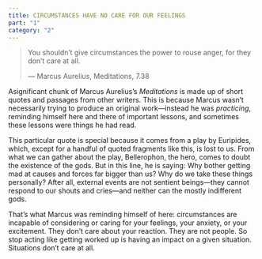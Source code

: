 ```yaml
---
title: CIRCUMSTANCES HAVE NO CARE FOR OUR FEELINGS
part: "1"
category: "2"
---
```


> You shouldn’t give circumstances the power to rouse anger, for they don’t care at all.
>
> — Marcus Aurelius, Meditations, 7.38

Asignificant chunk of Marcus Aurelius’s _Meditations_ is made up of short quotes and passages from other writers. This is because Marcus wasn’t necessarily trying to produce an original work—instead he was _practicing_, reminding himself here and there of important lessons, and sometimes these lessons were things he had read.

This particular quote is special because it comes from a play by Euripides, which, except for a handful of quoted fragments like this, is lost to us. From what we can gather about the play, Bellerophon, the hero, comes to doubt the existence of the gods. But in this line, he is saying: Why bother getting mad at causes and forces far bigger than us? Why do we take these things personally? After all, external events are not sentient beings—they cannot respond to our shouts and cries—and neither can the mostly indifferent gods.

That’s what Marcus was reminding himself of here: circumstances are incapable of considering or caring for your feelings, your anxiety, or your excitement. They don’t care about your reaction. They are not people. So stop acting like getting worked up is having an impact on a given situation. Situations don’t care at all.
